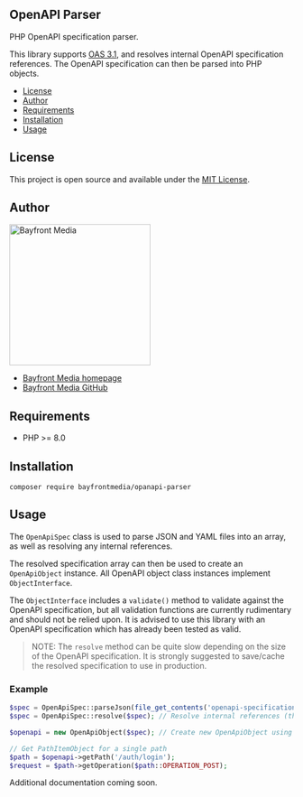 ## OpenAPI Parser

PHP OpenAPI specification parser.

This library supports [OAS 3.1](https://swagger.io/specification/#version-3.1.0), 
and resolves internal OpenAPI specification references.
The OpenAPI specification can then be parsed into PHP objects.

- [License](#license)
- [Author](#author)
- [Requirements](#requirements)
- [Installation](#installation)
- [Usage](#usage)

## License

This project is open source and available under the [MIT License](LICENSE).

## Author

<img src="https://cdn1.onbayfront.com/bfm/brand/bfm-logo.svg" alt="Bayfront Media" width="250" />

- [Bayfront Media homepage](https://www.bayfrontmedia.com?utm_source=github&amp;utm_medium=direct)
- [Bayfront Media GitHub](https://github.com/bayfrontmedia)

## Requirements

* PHP >= 8.0

## Installation

```
composer require bayfrontmedia/opanapi-parser
```

## Usage

The `OpenApiSpec` class is used to parse JSON and YAML files into an array, as well as resolving any internal references.

The resolved specification array can then be used to create an `OpenApiObject` instance. 
All OpenAPI object class instances implement `ObjectInterface`.

The `ObjectInterface` includes a `validate()` method to validate against the OpenAPI specification,
but all validation functions are currently rudimentary and should not be relied upon.
It is advised to use this library with an OpenAPI specification which has already been tested as valid.

> NOTE: The `resolve` method can be quite slow depending on the size of the OpenAPI specification. 
> It is strongly suggested to save/cache the resolved specification to use in production.

### Example

```php
$spec = OpenApiSpec::parseJson(file_get_contents('openapi-specification.json')); // Parse JSON
$spec = OpenApiSpec::resolve($spec); // Resolve internal references (this file should be saved/cached)

$openapi = new OpenApiObject($spec); // Create new OpenApiObject using a resolved and valid OpenAPI specification

// Get PathItemObject for a single path
$path = $openapi->getPath('/auth/login');
$request = $path->getOperation($path::OPERATION_POST);
```

Additional documentation coming soon.
